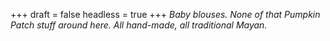
+++
draft = false
headless = true
+++
_Baby blouses. None of that Pumpkin Patch stuff around here. All hand-made, all traditional Mayan._
